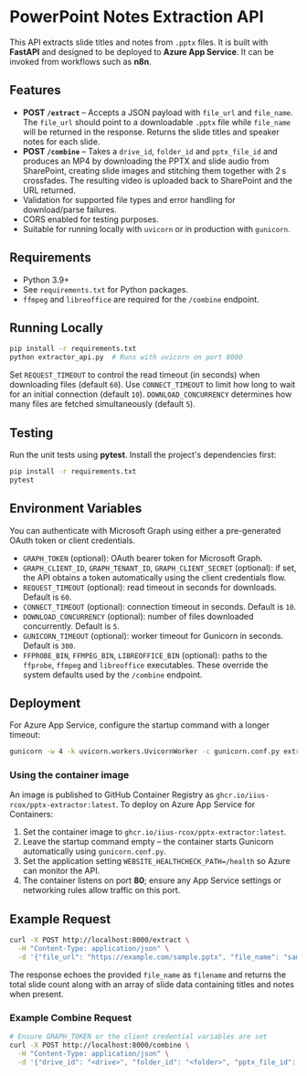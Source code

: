 # PowerPoint Notes Extraction API

This API extracts slide titles and notes from `.pptx` files. It is built with **FastAPI** and designed to be deployed to **Azure App Service**. It can be invoked from workflows such as **n8n**.

## Features

- **POST `/extract`** – Accepts a JSON payload with `file_url` and `file_name`. The `file_url` should point to a downloadable `.pptx` file while `file_name` will be returned in the response. Returns the slide titles and speaker notes for each slide.
- **POST `/combine`** – Takes a `drive_id`, `folder_id` and `pptx_file_id` and produces an MP4 by downloading the PPTX and slide audio from SharePoint, creating slide images and stitching them together with 2 s crossfades. The resulting video is uploaded back to SharePoint and the URL returned.
- Validation for supported file types and error handling for download/parse failures.
- CORS enabled for testing purposes.
- Suitable for running locally with `uvicorn` or in production with `gunicorn`.

## Requirements

- Python 3.9+
- See `requirements.txt` for Python packages.
- `ffmpeg` and `libreoffice` are required for the `/combine` endpoint.

## Running Locally

```bash
pip install -r requirements.txt
python extractor_api.py  # Runs with uvicorn on port 8000
```

Set `REQUEST_TIMEOUT` to control the read timeout (in seconds) when downloading files (default `60`).
Use `CONNECT_TIMEOUT` to limit how long to wait for an initial connection (default `10`).
`DOWNLOAD_CONCURRENCY` determines how many files are fetched simultaneously (default `5`).
## Testing

Run the unit tests using **pytest**. Install the project's dependencies first:

```bash
pip install -r requirements.txt
pytest
```
## Environment Variables

You can authenticate with Microsoft Graph using either a pre-generated OAuth token or client credentials.

- `GRAPH_TOKEN` (optional): OAuth bearer token for Microsoft Graph.
- `GRAPH_CLIENT_ID`, `GRAPH_TENANT_ID`, `GRAPH_CLIENT_SECRET` (optional): if set, the API obtains a token automatically using the client credentials flow.
- `REQUEST_TIMEOUT` (optional): read timeout in seconds for downloads. Default is `60`.
- `CONNECT_TIMEOUT` (optional): connection timeout in seconds. Default is `10`.
- `DOWNLOAD_CONCURRENCY` (optional): number of files downloaded concurrently. Default is `5`.
- `GUNICORN_TIMEOUT` (optional): worker timeout for Gunicorn in seconds. Default is `300`.
- `FFPROBE_BIN`, `FFMPEG_BIN`, `LIBREOFFICE_BIN` (optional): paths to the
  `ffprobe`, `ffmpeg` and `libreoffice` executables. These override the
  system defaults used by the `/combine` endpoint.


## Deployment

For Azure App Service, configure the startup command with a longer timeout:

```bash
gunicorn -w 4 -k uvicorn.workers.UvicornWorker -c gunicorn.conf.py extractor_api:app
```

### Using the container image

An image is published to GitHub Container Registry as
`ghcr.io/iius-rcox/pptx-extractor:latest`. To deploy on Azure App Service for
Containers:

1. Set the container image to `ghcr.io/iius-rcox/pptx-extractor:latest`.
2. Leave the startup command empty – the container starts Gunicorn automatically using `gunicorn.conf.py`.
3. Set the application setting `WEBSITE_HEALTHCHECK_PATH=/health` so Azure can
   monitor the API.
4. The container listens on port **80**; ensure any App Service settings or networking rules allow traffic on this port.

## Example Request

```bash
curl -X POST http://localhost:8000/extract \
  -H "Content-Type: application/json" \
  -d '{"file_url": "https://example.com/sample.pptx", "file_name": "sample.pptx"}'
```

The response echoes the provided `file_name` as `filename` and returns the total slide count along with an array of slide data containing titles and notes when present.

### Example Combine Request

```bash
# Ensure GRAPH_TOKEN or the client credential variables are set
curl -X POST http://localhost:8000/combine \
  -H "Content-Type: application/json" \
  -d '{"drive_id": "<drive>", "folder_id": "<folder>", "pptx_file_id": "<id>"}'
```
